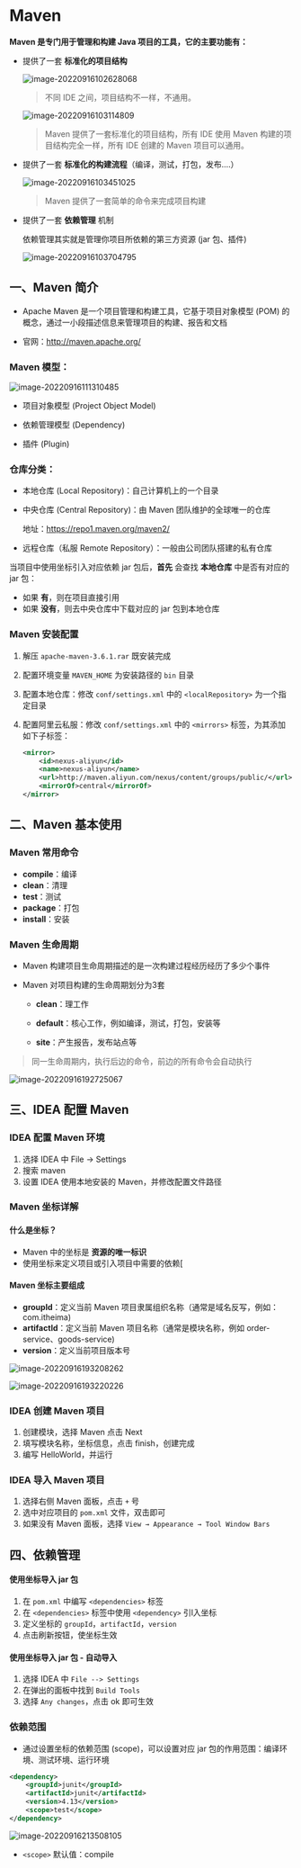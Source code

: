 # Maven

**Maven 是专门用于管理和构建 Java 项目的工具，它的主要功能有：**

- 提供了一套 **标准化的项目结构**

  ![image-20220916102628068](img/image-20220916102628068.png)

  > 不同 IDE 之间，项目结构不一样，不通用。

  

  ![image-20220916103114809](img/image-20220916103114809.png)

  > Maven 提供了一套标准化的项目结构，所有 IDE 使用 Maven 构建的项目结构完全一样，所有 IDE 创建的 Maven 项目可以通用。

- 提供了一套 **标准化的构建流程**（编译，测试，打包，发布.…）

  ![image-20220916103451025](img/image-20220916103451025.png)

  > Maven 提供了一套简单的命令来完成项目构建

- 提供了一套 **依赖管理** 机制

  依赖管理其实就是管理你项目所依赖的第三方资源 (jar 包、插件)

  ![image-20220916103704795](img/image-20220916103704795.png)

## 一、Maven 简介

- Apache Maven 是一个项目管理和构建工具，它基于项目对象模型 (POM) 的概念，通过一小段描述信息来管理项目的构建、报告和文档

- 官网：http://maven.apache.org/

### Maven 模型：

![image-20220916111310485](img/image-20220916111310485.png)

- 项目对象模型 (Project Object Model)

- 依赖管理模型 (Dependency)
- 插件 (Plugin)

### 仓库分类：

- 本地仓库 (Local Repository)：自己计算机上的一个目录

- 中央仓库 (Central Repository)：由 Maven 团队维护的全球唯一的仓库

  地址：https://repo1.maven.org/maven2/

- 远程仓库（私服 Remote Repository）：一般由公司团队搭建的私有仓库

当项目中使用坐标引入对应依赖 jar 包后，**首先** 会查找 **本地仓库** 中是否有对应的 jar 包：

- 如果 **有**，则在项目直接引用
- 如果 **没有**，则去中央仓库中下载对应的 jar 包到本地仓库

### Maven 安装配置

1. 解压 `apache-maven-3.6.1.rar` 既安装完成

2. 配置环境变量 `MAVEN_HOME` 为安装路径的 `bin` 目录

3. 配置本地仓库：修改 `conf/settings.xml` 中的 `<localRepository>` 为一个指定目录

4. 配置阿里云私服：修改 `conf/settings.xml` 中的 `<mirrors>` 标签，为其添加如下子标签：

   ```xml
   <mirror>
       <id>nexus-aliyun</id>  
       <name>nexus-aliyun</name> 
       <url>http://maven.aliyun.com/nexus/content/groups/public/</url>
       <mirrorOf>central</mirrorOf>
   </mirror>
   ```

## 二、Maven 基本使用

### Maven 常用命令

- **compile**：编译
- **clean**：清理
- **test**：测试
- **package**：打包
- **install**：安装

### Maven 生命周期

- Maven 构建项目生命周期描述的是一次构建过程经历经历了多少个事件

- Maven 对项目构建的生命周期划分为3套

  - **clean**：理工作

  - **default**：核心工作，例如编译，测试，打包，安装等

  - **site**：产生报告，发布站点等

> 同一生命周期内，执行后边的命令，前边的所有命令会自动执行

![image-20220916192725067](img/image-20220916192725067.png)

## 三、IDEA 配置 Maven

### IDEA 配置 Maven 环境

1. 选择 IDEA 中 File -> Settings
2. 搜索 maven
3. 设置 IDEA 使用本地安装的 Maven，并修改配置文件路径

### Maven 坐标详解

#### 什么是坐标？

- Maven 中的坐标是 **资源的唯一标识**
- 使用坐标来定义项目或引入项目中需要的依赖[

#### Maven 坐标主要组成

- **groupld**：定义当前 Maven 项目隶属组织名称（通常是域名反写，例如：com.itheima)
- **artifactld**：定义当前 Maven 项目名称（通常是模块名称，例如 order-service、goods-service)
- **version**：定义当前项目版本号

![image-20220916193208262](img/image-20220916193208262.png)

![image-20220916193220226](img/image-20220916193220226.png)

### IDEA 创建 Maven 项目

1. 创建模块，选择 Maven 点击 Next
2. 填写模块名称，坐标信息，点击 finish，创建完成
3. 编写 HelloWorld，并运行

### IDEA 导入 Maven 项目

1. 选择右侧 Maven 面板，点击 `+` 号
2. 选中对应项目的 `pom.xml` 文件，双击即可
3. 如果没有 Maven 面板，选择 `View → Appearance → Tool Window Bars`

## 四、依赖管理

#### 使用坐标导入 jar 包

1. 在 `pom.xml` 中编写 `<dependencies>` 标签
2. 在 `<dependencies>` 标签中使用 `<dependency>` 引l入坐标
3. 定义坐标的 `groupId`，`artifactId`，`version`
4. 点击刷新按钮，使坐标生效

#### 使用坐标导入 jar 包 - 自动导入

1. 选择 IDEA 中 `File --> Settings`
2. 在弹出的面板中找到 `Build Tools`
3. 选择 `Any changes`，点击 ok 即可生效

### 依赖范围

- 通过设置坐标的依赖范围 (scope)，可以设置对应 jar 包的作用范围：编译环境、测试环境、运行环境

```xml
<dependency>
	<groupId>junit</groupId>
	<artifactId>junit</artifactId>
	<version>4.13</version>
	<scope>test</scope>
</dependency>
```

![image-20220916213508105](img/image-20220916213508105.png)

- `<scope>` 默认值：compile
